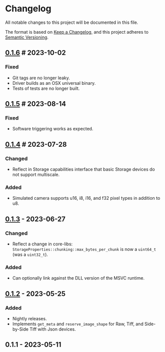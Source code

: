 # Changelog

All notable changes to this project will be documented in this file.

The format is based on [Keep a Changelog](https://keepachangelog.com/en/1.0.0/),
and this project adheres to [Semantic Versioning](https://semver.org/spec/v2.0.0.html).

## [0.1.6](https://github.com/acquire-project/acquire-driver-common/compare/v0.1.5...v0.1.6) # 2023-10-02

### Fixed

- Git tags are no longer leaky.
- Driver builds as an OSX universal binary.
- Tests of tests are no longer built.

## [0.1.5](https://github.com/acquire-project/acquire-driver-common/compare/v0.1.4...v0.1.5) # 2023-08-14

### Fixed

- Software triggering works as expected.

## [0.1.4](https://github.com/acquire-project/acquire-driver-common/compare/v0.1.3...v0.1.4) # 2023-07-28

### Changed

- Reflect in Storage capabilities interface that basic Storage devices do not support multiscale.

### Added

- Simulated camera supports u16, i8, i16, and f32 pixel types in addition to u8. 

## [0.1.3](https://github.com/acquire-project/acquire-driver-common/compare/v0.1.2...v0.1.3) - 2023-06-27

### Changed

- Reflect a change in core-libs: `StorageProperties::chunking::max_bytes_per_chunk` is now a `uint64_t` (was
  a `uint32_t`).

### Added

- Can optionally link against the DLL version of the MSVC runtime. 

## [0.1.2](https://github.com/acquire-project/acquire-driver-common/compare/v0.1.1...v0.1.2) - 2023-05-25

### Added

- Nightly releases.
- Implements `get_meta` and `reserve_image_shape` for Raw, Tiff, and Side-by-Side Tiff with Json devices.

## 0.1.1 - 2023-05-11
